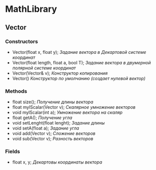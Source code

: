 # MathLibrary
## Vector
### Constructors
- Vector(float x, float y); *Задание вектора в Декартовой системе координат*
- Vector(float length, float a, bool T); *Задание вектора в двумерной полярной системе координат*
- Vector(Vector& v); *Конструктор копирования*
- Vector() *Конструктор по умолчанию (создает нулевой вектор)*
### Methods
- float size(); *Получение длины вектора*
- float mylScalar(Vector v); *Скалярное умножение векторов*
- void mylScalar(int a); *Умножение вектора на скаляр*
- float getA(); *Получение угла*
- void setLenght(float lenght); *Задание длины*
- void setA(float a); *Задание угла*
- void add(Vector v); *Сложение векторов*
- void sub(Vector v); *Разность векторов*
### Fields
- float x, y; *Декартовы координаты вектора*

